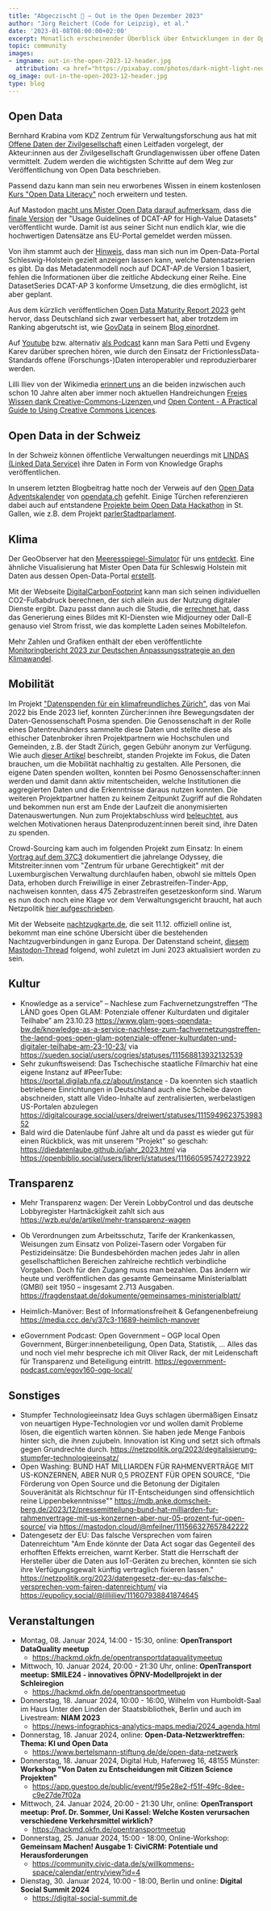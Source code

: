 ```yaml
---
title: "Abgeczischt 🚀 – Out in the Open Dezember 2023"
author: "Jörg Reichert (Code for Leipzig), et al."
date: '2023-01-08T08:00:00+02:00'
excerpt: Monatlich erscheinender Überblick über Entwicklungen in der Open Data und Civic Tech Szene
topic: community
images:
- imgname: out-in-the-open-2023-12-header.jpg
  attribution: <a href="https://pixabay.com/photos/dark-night-light-neon-sign-2595779/">Foto</a> von <a href="https://pixabay.com/users/stocksnap-894430/">StockSnap</a> auf <a href="https://pixabay.com/">Pixabay</a>
og_image: out-in-the-open-2023-12-header.jpg
type: blog
---
```


## Open Data
Bernhard Krabina vom KDZ Zentrum für Verwaltungsforschung aus hat mit [Offene Daten der Zivilgesellschaft](https://www.bertelsmann-stiftung.de/fileadmin/files/user_upload/Krabina_BST_Open_Data_Leitfaden_231204.pdf) einen Leitfaden vorgelegt, der Akteur:innen aus der Zivilgesellschaft Grundlagenwissen über offene Daten vermittelt. Zudem werden die wichtigsten Schritte auf dem Weg zur Veröffentlichung von Open Data beschrieben.

Passend dazu kann man sein neu erworbenes Wissen in einem kostenlosen [Kurs "Open Data Literacy"](https://egov-campus.org/courses/opendataliteracy_ff_2022-1) noch erweitern und testen.

Auf Mastodon [macht uns Mister Open Data darauf aufmerksam](https://norden.social/@MisterOpenData/111617315653547618), dass die [finale Version](https://semiceu.github.io/DCAT-AP/releases/2.2.0-hvd/) der "Usage Guidelines of DCAT-AP for High-Value Datasets" veröffentlicht wurde. Damit ist aus seiner Sicht nun endlich klar, wie die hochwertigen Datensätze ans EU-Portal gemeldet werden müssen.

Von ihm stammt auch der [Hinweis](https://norden.social/@MisterOpenData/111606269039954483), dass man sich nun im Open-Data-Portal Schleswig-Holstein gezielt anzeigen lassen kann, welche Datensatzserien es gibt. Da das Metadatenmodell noch auf DCAT-AP.de Version 1 basiert, fehlen die Informationen über die zeitliche Abdeckung einer Reihe. Eine DatasetSeries DCAT-AP 3 konforme Umsetzung, die dies ermöglicht, ist aber geplant.

Aus dem kürzlich veröffentlichen [Open Data Maturity Report 2023](https://data.europa.eu/de/publications/open-data-maturity/2023) geht hervor, dass Deutschland sich zwar verbessert hat, aber trotzdem im Ranking abgerutscht ist, wie [GovData](https://www.govdata.de/) in seinem [Blog einordnet](https://www.govdata.de/web/guest/neues/-/blogs/open-data-maturity-report-2023-veroffentlicht).

Auf [Youtube](https://www.youtube.com/watch?v=CAAW1fRCuH8) bzw. alternativ [als Podcast](https://codeforthought.buzzsprout.com/1326658/14165274-en-open-data-without-friction-sara-petti-and-evgeny-karev) kann man Sara Petti und Evgeny Karev darüber sprechen hören, wie durch den Einsatz der FrictionlessData-Standards offene (Forschungs-)Daten interoperabler und reproduzierbarer werden.

Lilli Iliev von der Wikimedia [erinnert uns](https://eupolicy.social/@lilliiliev/111663682521172529) an die beiden inzwischen auch schon 10 Jahre alten aber immer noch aktuellen Handreichungen [Freies Wissen dank Creative-Commons-Lizenzen ](https://commons.m.wikimedia.org/wiki/File:Freies_Wissen_dank_Creative-Commons-Lizenzen_Folgen,_Risiken_und_Nebenwirkungen_der_Bedingung_nicht-kommerziell_%E2%80%93_NC.pdf#mw-jump-to-license) und
[Open Content - A Practical Guide to Using Creative Commons Licences](https://upload.wikimedia.org/wikipedia/commons/0/07/Open_Content_-_A_Practical_Guide_to_Using_Creative_Commons_Licences.pdf).

## Open Data in der Schweiz
In der Schweiz können öffentliche Verwaltungen neuerdings mit [LINDAS (Linked Data Service)](https://lindas.admin.ch) ihre Daten in Form von Knowledge Graphs veröffentlichen.

In unserem letzten Blogbeitrag hatte noch der Verweis auf den [Open Data Adventskalender](https://reciprocal.opendata.ch/event/1) von [opendata.ch](https://opendata.ch/de/) gefehlt. Einige Türchen referenzieren dabei auch auf entstandene [Projekte beim Open Data Hackathon](https://opendatahacksg.vercel.app) in St. Gallen, wie z.B. dem Projekt [parlerStadtparlament](https://reciprocal.opendata.ch/project/34).

## Klima
Der GeoObserver hat den [Meeresspiegel-Simulator](https://aws-terrain-flood.netlify.app/#5.79/53.387/9.859) für uns [entdeckt](https://geoobserver.wordpress.com/2023/12/07/awesome-meeresspiegel-simulator/). Eine ähnliche Visualisierung hat Mister Open Data für Schleswig Holstein mit Daten aus dessen Open-Data-Portal [erstellt](https://mastodon.social/@geoObserver/111537967869631034).

Mit der Webseite [DigitalCarbonFootprint](https://www.digitalcarbonfootprint.eu/) kann man sich seinen individuellen CO2-Fußabdruck berechnen, der sich allein aus der Nutzung digitaler Dienste ergibt. Dazu passt dann auch die Studie, die [errechnet hat](https://gizmodo.com/ai-images-as-much-energy-as-charging-phone-hugging-face-1851065091), dass das Generierung eines Bildes mit KI-Diensten wie Midjourney oder Dall-E genauso viel Strom frisst, wie das komplette Laden seines Mobiltelefon.

Mehr Zahlen und Grafiken enthält der eben veröffentlichte [Monitoringbericht 2023 zur Deutschen Anpassungsstrategie an den Klimawandel](https://www.umweltbundesamt.de/publikationen/monitoringbericht-2023).

## Mobilität
Im Projekt ["Datenspenden für ein klimafreundliches Zürich"](https://posmo.coop/code/dataforclimate), das von Mai 2022 bis Ende 2023 lief, konnten Zürcher:innen ihre Bewegungsdaten der Daten-Genossenschaft Posma spenden. Die Genossenschaft in der Rolle eines Datentreuhänders sammelte diese Daten und stellte diese als ethischer Datenbroker ihren Projektpartnern wie Hochschulen und Gemeinden, z.B. der Stadt Zürich, gegen Gebühr anonym zur Verfügung. Wie auch [dieser Artikel](https://tsri.ch/a/DZPLLHfTnEiOmrPl/sicherer-veloverkehr-zuercher-innen-spenden-bewegungsdaten-datengenossenschaft-posmo-smart-city-stadtentwicklung) beschreibt, standen Projekte im Fokus, die Daten brauchen, um die Mobilität nachhaltig zu gestalten. Alle Personen, die eigene Daten spenden wollten, konnten bei Posmo Genossenschafter:innen werden und damit dann aktiv mitentscheiden, welche Institutionen die aggregierten Daten und die Erkenntnisse daraus nutzen konnten. Die weiteren Projektpartner hatten zu keinem Zeitpunkt Zugriff auf die Rohdaten und bekommen nun erst am Ende der Laufzeit die anonymisierten Datenauswertungen. Nun zum Projektabschluss wird [beleuchtet](https://posmo.coop/blog/motivationen-zum-datenspenden), aus welchen Motivationen heraus Datenproduzent:innen bereit sind, ihre Daten zu spenden.

Crowd-Sourcing kam auch im folgenden Projekt zum Einsatz: In einem [Vortrag auf dem 37C3](https://media.ccc.de/v/37c3-11983-von_zebrastreifen_offenen_daten_und_verschlossenen_verwaltungen) dokumentiert die jahrelange Odyssey, die Mitstreiter:innen vom "Zentrum für urbane Gerechtigkeit" mit der Luxemburgischen Verwaltung durchlaufen haben, obwohl sie mittels Open Data, erhoben durch Freiwillige in einer Zebrastreifen-Tinder-App, nachweisen konnten, dass 475 Zebrastreifen gesetzeskonform sind. Warum es nun doch noch eine Klage vor dem Verwaltungsgericht braucht, hat auch Netzpolitik [hier aufgeschrieben](https://netzpolitik.org/2023/mauernde-behoerden-das-drama-um-luxemburgs-illegale-zebrastreifen/).

Mit der Webseite [nachtzugkarte.de](https://nachtzugkarte.de), die seit 11.12. offiziell online ist, bekommt man eine schöne Übersicht über die bestehenden Nachtzugverbindungen in ganz Europa. Der Datenstand scheint, [diesem Mastodon-Thread](https://mastodon.social/@timpritlove/111557663313530235) folgend, wohl zuletzt im Juni 2023 aktualisiert worden zu sein.

## Kultur
* Knowledge as a service” – Nachlese zum Fachvernetzungstreffen “The LÄND goes Open GLAM: Potenziale offener Kulturdaten und digitaler Teilhabe” am 23.10.23
  https://www.glam-goes-opendata-bw.de/knowledge-as-a-service-nachlese-zum-fachvernetzungstreffen-the-laend-goes-open-glam-potenziale-offener-kulturdaten-und-digitaler-teilhabe-am-23-10-23/
  via https://sueden.social/users/cogries/statuses/111568813932132539
* Sehr zukunftsweisend: Das Tschechische staatliche Filmarchiv hat eine eigene Instanz auf #PeerTube: https://portal.digilab.nfa.cz/about/instance - Da koennten sich staatlich betriebene Einrichtungen in Deutschland auch eine Scheibe davon abschneiden, statt alle Video-Inhalte auf zentralisierten, werbelastigen US-Portalen abzulegen
https://digitalcourage.social/users/dreiwert/statuses/111594962375398352
* Bald wird die Datenlaube fünf Jahre alt und da passt es wieder gut für einen Rückblick, was mit unserem "Projekt" so geschah:
  https://diedatenlaube.github.io/jahr_2023.html
  via https://openbiblio.social/users/librerli/statuses/111660595742723922

## Transparenz
* Mehr Transparenz wagen: Der Verein LobbyControl und das deutsche Lobbyregister
  Hartnäckigkeit zahlt sich aus
  https://wzb.eu/de/artikel/mehr-transparenz-wagen
* Ob Verordnungen zum Arbeitsschutz, Tarife der Krankenkassen, Weisungen zum Einsatz von Polizei-Tasern oder Vorgaben für Pestizideinsätze: Die Bundesbehörden machen jedes Jahr in allen gesellschaftlichen Bereichen zahlreiche rechtlich verbindliche Vorgaben. Doch für den Zugang muss man bezahlen. Das ändern wir heute und veröffentlichen das gesamte Gemeinsame Ministerialblatt (GMBl) seit 1950 – insgesamt 2.713 Ausgaben.
  https://fragdenstaat.de/dokumente/gemeinsames-ministerialblatt/
* Heimlich-Manöver: Best of Informationsfreiheit & Gefangenenbefreiung
  https://media.ccc.de/v/37c3-11689-heimlich-manover

* eGovernment Podcast: Open Government – OGP local
  Open Government, Bürger:innenbeteiligung, Open Data, Statistik, …
  Alles das und noch viel mehr bespreche ich mit Oliver Rack, der mit Leidenschaft für Transparenz und Beteiligung eintritt.
  https://egovernment-podcast.com/egov160-ogp-local/

## Sonstiges
* Stumpfer Technologieeinsatz
  Idea Guys schlagen übermäßigen Einsatz von neuartigen Hype-Technologien vor und wollen damit Probleme lösen, die eigentlich warten können. Sie haben jede Menge Fanbois hinter sich, die ihnen zujubeln. Innovation ist King und setzt sich oftmals gegen Grundrechte durch.
  https://netzpolitik.org/2023/degitalisierung-stumpfer-technologieeinsatz/
* Open Washing: BUND HAT MILLIARDEN FÜR RAHMENVERTRÄGE MIT US-KONZERNEN, ABER NUR 0,5 PROZENT FÜR OPEN SOURCE, "Die Förderung von Open Source und die Betonung der Digitalen Souveränität als Richtschnur für IT-Entscheidungen sind offensichtlich reine Lippenbekenntnisse""
  https://mdb.anke.domscheit-berg.de/2023/12/pressemitteilung-bund-hat-milliarden-fur-rahmenvertrage-mit-us-konzernen-aber-nur-05-prozent-fur-open-source/
  via https://mastodon.cloud/@mfeilner/111566327657842222
* Datengesetz der EU: Das falsche Versprechen vom fairen Datenreichtum
"Am Ende könnte der Data Act sogar das Gegenteil des erhofften Effekts erreichen, warnt Kerber. Statt die Herrschaft der Hersteller über die Daten aus IoT-Geräten zu brechen, könnten sie sich ihre Verfügungsgewalt künftig vertraglich fixieren lassen."
https://netzpolitik.org/2023/datengesetz-der-eu-das-falsche-versprechen-vom-fairen-datenreichtum/
via https://eupolicy.social/@lilliiliev/111607938841874645

## Veranstaltungen
* Montag, 08. Januar 2024, 14:00 - 15:30, online: **OpenTransport DataQuality meetup**
  * https://hackmd.okfn.de/opentransportdataqualitymeetup
* Mittwoch, 10. Januar 2024, 20:00 - 21:30 Uhr, online: **OpenTransport meetup: SMILE24 - innovatives ÖPNV-Modellprojekt in der Schleiregion**
  * https://hackmd.okfn.de/opentransportmeetup
* Donnerstag, 18. Januar 2024, 10:00 - 16:00, Wilhelm von Humboldt-Saal im Haus Unter den Linden der Staatsbibliothek, Berlin und auch im Livestream: **NIAM 2023**
  * https://news-infographics-analytics-maps.media/2024_agenda.html
* Donnerstag, 18. Januar 2024, online: **Open-Data-Netzwerktreffen: Thema: KI und Open Data**
  * https://www.bertelsmann-stiftung.de/de/open-data-netzwerk
* Donnerstag, 18. Januar 2024, Digital Hub, Hafenweg 16, 48155 Münster: **Workshop "Von Daten zu Entscheidungen mit Citizen Science Projekten"**
  * https://app.guestoo.de/public/event/f95e28e2-f51f-49fc-8dee-c9e27de7f02a
* Mittwoch, 24. Januar 2024, 20:00 - 21:30 Uhr, online: **OpenTransport meetup: Prof. Dr. Sommer, Uni Kassel: Welche Kosten verursachen verschiedene Verkehrsmittel wirklich?**
  * https://hackmd.okfn.de/opentransportmeetup
* Donnerstag, 25. Januar 2024, 15:00 - 18:00, Online-Workshop: **Gemeinsam Machen! Ausgabe 1: CiviCRM: Potentiale und Herausforderungen**
  * https://community.civic-data.de/s/willkommens-space/calendar/entry/view?id=4
* Dienstag, 30. Januar 2024, 10:00 - 18:00, Berlin und online: **Digital Social Summit 2024**
  * https://digital-social-summit.de